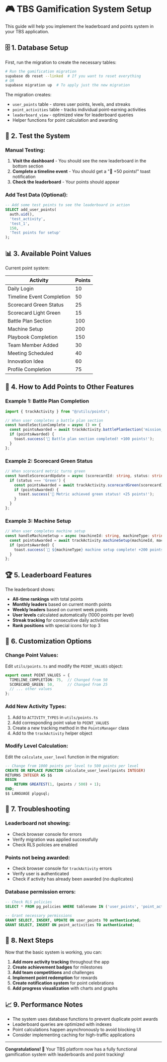 # 🎮 TBS Gamification System Setup

This guide will help you implement the leaderboard and points system in your TBS application.

## 🗄️ **1. Database Setup**

First, run the migration to create the necessary tables:

```bash
# Run the gamification migration
supabase db reset --linked  # If you want to reset everything
# OR
supabase migration up  # To apply just the new migration
```

The migration creates:
- `user_points` table - stores user points, levels, and streaks
- `point_activities` table - tracks individual point-earning activities
- `leaderboard_view` - optimized view for leaderboard queries
- Helper functions for point calculation and awarding

## 🚀 **2. Test the System**

### **Manual Testing:**
1. **Visit the dashboard** - You should see the new leaderboard in the bottom section
2. **Complete a timeline event** - You should get a "🎉 +50 points!" toast notification
3. **Check the leaderboard** - Your points should appear

### **Add Test Data (Optional):**
```sql
-- Add some test points to see the leaderboard in action
SELECT add_user_points(
  auth.uid(), 
  'test_activity', 
  'test_1', 
  150, 
  'Test points for setup'
);
```

## 📊 **3. Available Point Values**

Current point system:

| Activity | Points |
|----------|---------|
| Daily Login | 10 |
| Timeline Event Completion | 50 |
| Scorecard Green Status | 25 |
| Scorecard Light Green | 15 |
| Battle Plan Section | 100 |
| Machine Setup | 200 |
| Playbook Completion | 150 |
| Team Member Added | 30 |
| Meeting Scheduled | 40 |
| Innovation Idea | 60 |
| Profile Completion | 75 |

## 🎯 **4. How to Add Points to Other Features**

### **Example 1: Battle Plan Completion**
```typescript
import { trackActivity } from "@/utils/points";

// When user completes a battle plan section
const handleSectionComplete = async () => {
  const pointsAwarded = await trackActivity.battlePlanSection('mission_statement');
  if (pointsAwarded) {
    toast.success('🎉 Battle plan section completed! +100 points!');
  }
};
```

### **Example 2: Scorecard Green Status**
```typescript
// When scorecard metric turns green
const handleScorecardUpdate = async (scorecardId: string, status: string) => {
  if (status === 'Green') {
    const pointsAwarded = await trackActivity.scorecardGreen(scorecardId);
    if (pointsAwarded) {
      toast.success('🎉 Metric achieved green status! +25 points!');
    }
  }
};
```

### **Example 3: Machine Setup**
```typescript
// When user completes machine setup
const handleMachineSetup = async (machineId: string, machineType: string) => {
  const pointsAwarded = await trackActivity.machineSetup(machineId, machineType);
  if (pointsAwarded) {
    toast.success(`🎉 ${machineType} machine setup complete! +200 points!`);
  }
};
```

## 🏆 **5. Leaderboard Features**

The leaderboard shows:
- **All-time rankings** with total points
- **Monthly leaders** based on current month points  
- **Weekly leaders** based on current week points
- **User levels** calculated automatically (1000 points per level)
- **Streak tracking** for consecutive daily activities
- **Rank positions** with special icons for top 3

## 🎨 **6. Customization Options**

### **Change Point Values:**
Edit `utils/points.ts` and modify the `POINT_VALUES` object:

```typescript
export const POINT_VALUES = {
  TIMELINE_COMPLETION: 75,  // Changed from 50
  SCORECARD_GREEN: 50,      // Changed from 25
  // ... other values
};
```

### **Add New Activity Types:**
1. Add to `ACTIVITY_TYPES` in `utils/points.ts`
2. Add corresponding point value to `POINT_VALUES`
3. Create a new tracking method in the `PointsManager` class
4. Add to the `trackActivity` helper object

### **Modify Level Calculation:**
Edit the `calculate_user_level` function in the migration:

```sql
-- Change from 1000 points per level to 500 points per level
CREATE OR REPLACE FUNCTION calculate_user_level(points INTEGER)
RETURNS INTEGER AS $$
BEGIN
    RETURN GREATEST(1, (points / 500) + 1);
END;
$$ LANGUAGE plpgsql;
```

## 🔧 **7. Troubleshooting**

### **Leaderboard not showing:**
- Check browser console for errors
- Verify migration was applied successfully
- Check RLS policies are enabled

### **Points not being awarded:**
- Check browser console for `trackActivity` errors
- Verify user is authenticated
- Check if activity has already been awarded (no duplicates)

### **Database permission errors:**
```sql
-- Check RLS policies
SELECT * FROM pg_policies WHERE tablename IN ('user_points', 'point_activities');

-- Grant necessary permissions
GRANT SELECT, INSERT, UPDATE ON user_points TO authenticated;
GRANT SELECT, INSERT ON point_activities TO authenticated;
```

## 🎯 **8. Next Steps**

Now that the basic system is working, you can:

1. **Add more activity tracking** throughout the app
2. **Create achievement badges** for milestones
3. **Add team competitions** and challenges  
4. **Implement point redemption** for rewards
5. **Create notification system** for point celebrations
6. **Add progress visualization** with charts and graphs

## 📈 **9. Performance Notes**

- The system uses database functions to prevent duplicate point awards
- Leaderboard queries are optimized with indexes
- Point calculations happen asynchronously to avoid blocking UI
- Consider implementing caching for high-traffic applications

---

**Congratulations! 🎉** Your TBS platform now has a fully functional gamification system with leaderboards and point tracking! 